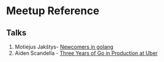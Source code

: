 # Meetup Reference

## Talks

1. Motiejus Jakštys- [Newcomers in golang
](https://github.com/golang-lt/presentations/blob/master/2017-03-07/newcommers_in_golang.pdf)
2. Aiden Scandella - [Three Years of Go in Production at Uber](http://t.uber.com/go-18)
